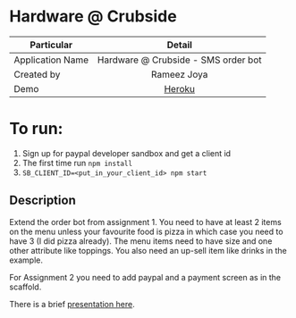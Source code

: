 # Hardware @ Crubside

| Particular       |      Detail   |
|------------------|:-------------:|
| Application Name | Hardware @ Crubside - SMS order bot |
| Created by       | Rameez Joya   |
| Demo             | [Heroku](https://hardware-curbside.herokuapp.com/) |

# To run:

1. Sign up for paypal developer sandbox and get a client id
2. The first time run `npm install`
3. `SB_CLIENT_ID=<put_in_your_client_id> npm start`

## Description

Extend the order bot from assignment 1. You need to have at least 2 items on the menu unless your favourite food is pizza in which case you need to have 3 (I did pizza already). The menu items need to have size and one other attribute like toppings. You also need an up-sell item like drinks in the example.

For Assignment 2 you need to add paypal and a payment screen as in the scaffold.


There is a brief [presentation here]([flyer]-Hardware-at-Curbside.pdf).
